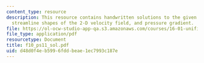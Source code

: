```yaml
---
content_type: resource
description: This resource contains handwritten solutions to the given problem on
  streamline shapes of the 2-D velocity field, and pressure gradient.
file: https://ol-ocw-studio-app-qa.s3.amazonaws.com/courses/16-01-unified-engineering-i-ii-iii-iv-fall-2005-spring-2006/d48d0f4eb5996fddbeae1ec7993c187e_f10_ps11_sol.pdf
file_type: application/pdf
resourcetype: Document
title: f10_ps11_sol.pdf
uid: d48d0f4e-b599-6fdd-beae-1ec7993c187e
---
```

